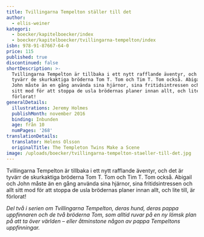 ```yaml
---
title: Tvillingarna Tempelton ställer till det
author:
  - ellis-weiner
kategori:
  - boecker/kapitelboecker/index
  - boecker/kapitelboecker/tvillingarna-tempelton/index
isbn: 978-91-87667-64-0
price: 115
published: true
discontinued: false
shortDescription: >-
  Tvillingarna Tempelton är tillbaka i ett nytt rafflande äventyr, och det är
  tyvärr de skurkaktiga bröderna Tom T. Tom och Tim T. Tom också. Abigail och
  John måste än en gång använda sina hjärnor, sina fritids­intressen och allt
  sitt mod för att stoppa de usla brödernas planer innan allt, och lite till, är
  förlorat!
generalDetails:
  illustrations: Jeremy Holmes
  publishMonth: november 2016
  binding: Inbunden
  age: från 10
  numPages: '268'
translationDetails:
  translator: Helens Olsson
  originalTitle: The Templeton Twins Make a Scene
image: /uploads/boecker/tvillingarna-tempelton-staeller-till-det.jpg
---
```

Tvillingarna Tempelton är tillbaka i ett nytt rafflande äventyr, och det är tyvärr de skurkaktiga bröderna Tom T. Tom och Tim T. Tom också. Abigail och John måste än en gång använda sina hjärnor, sina fritids­intressen och allt sitt mod för att stoppa de usla brödernas planer innan allt, och lite till, är förlorat!

_Del två i serien om Tvillingarna Tempelton, deras hund, deras pappa uppfinnaren och de två bröderna Tom, som alltid ruvar på en ny lömsk plan på att ta över världen – eller åtminstone någon av pappa Tempeltons uppfinningar._
